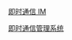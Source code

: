  [即时通信 IM](https://cloud.tencent.com/document/product/269/75285)
 <!-- 305181312@qq.com  wylrjq972!  -->
 [即时通信管理系统](https://console.cloud.tencent.com/cam/security/subAccount)
 <!-- type.d.ts-->
 <!-- [bili](https://www.bilibili.com/video/BV1ne4y1G7hf?p=10&vd_source=3c6e49266293c767a6c4158cfe64766d)-->
 <template>
 	<view class="locale-item" v-for="(item, index) in locales" :key="index" @click="onLocaleChange(item)">
 		<text class="text">{{ item.text }}</text>
 		<text class="icon-check" v-if="item.code == applicationLocale"></text>
 	</view>
 </template>

 <script setup lang="ts">
	import { ref, computed } from "vue";
	import { useI18n } from "vue-i18n";
	import { onLoad } from "@dcloudio/uni-app"
	const { t, locale } = useI18n();
	const systemLocale = ref();
	const applicationLocale = ref();
	const isAndroid = ref(true);

	const locales = computed(() => {
		return [{
			text: t('locale.auto'),
			code: 'auto'
		}, {
			text: t('locale.zh-hans'),
			code: 'zh-Hans'
		}, {
			text: t('locale.en'),
			code: 'en'
		}, {
			text: t('locale.zh-hant'),
			code: 'zh-Hant'
		},
		{
			text: t('locale.ja'),
			code: 'ja'
		}
		]
	})

	onLoad(() => {

		let systemInfo = uni.getSystemInfoSync();
		systemLocale.value = systemInfo.language;
		applicationLocale.value = uni.getLocale();
		isAndroid.value = systemInfo.platform.toLowerCase() === 'android';
		uni.onLocaleChange((e) => {
			console.log('============', e.locale)
			applicationLocale.value = e.locale;
		})

	})

	const onLocaleChange = (e : any) => {
		if (isAndroid.value) {
			uni.showModal({
				content: t('index.language-change-confirm'),
				success: (res) => {
					if (res.confirm) {
						uni.setLocale(e.code);
					}
				}
			})
		} else {
			uni.setLocale(e.code);
			locale.value = e.code;
		}
	}
 </script>

 <style lang="scss" scoped>
 	.locale-item {
 		display: flex;
 		flex-direction: row;
 		padding: 10px 0;
 	}

 	.locale-item .text {
 		flex: 1;
 	}

 	.icon-check {
 		margin-right: 5px;
 		border: 2px solid #007aff;
 		border-left: 0;
 		border-top: 0;
 		height: 12px;
 		width: 6px;
 		transform-origin: center;
 		/* #ifndef APP-NVUE */
 		transition: all 0.3s;
 		/* #endif */
 		transform: rotate(45deg);
 	}
 </style>
